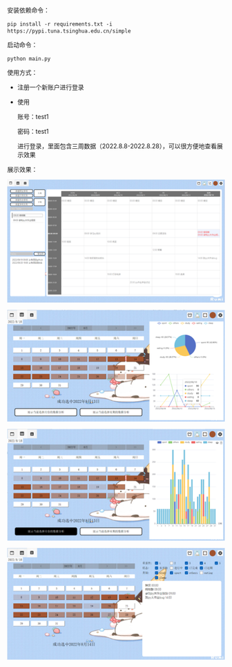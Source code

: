 安装依赖命令：

```
pip install -r requirements.txt -i https://pypi.tuna.tsinghua.edu.cn/simple
```

启动命令：

```
python main.py
```

使用方式：

- 注册一个新账户进行登录

- 使用

  账号：test1

  密码：test1

  进行登录，里面包含三周数据（2022.8.8-2022.8.28），可以很方便地查看展示效果

展示效果：

![image-20220818120120297](image-20220818120120297.png)

![image-20220818120637596](image-20220818120637596.png)

![image-20220818120706172](image-20220818120706172.png)

![image-20220818120742484](image-20220818120742484.png)